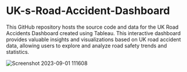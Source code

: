 
# UK-s-Road-Accident-Dashboard
This GitHub repository hosts the source code and data for the UK Road Accidents Dashboard created using Tableau. This interactive dashboard provides valuable insights and visualizations based on UK road accident data, allowing users to explore and analyze road safety trends and statistics.

![Screenshot 2023-09-01 111608](https://github.com/TejasJD08/UK-s-Road-Accident-Dashboard/assets/97886667/c8b1ac1c-8363-4870-b4a5-ab314061cadc)
